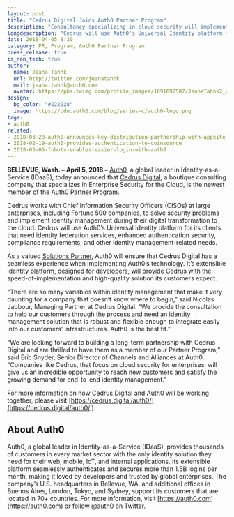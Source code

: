 ```yaml
---
layout: post
title: "Cedrus Digital Joins Auth0 Partner Program"
description: "Consultancy specializing in cloud security will implement Auth0"
longdescription: "Cedrus will use Auth0's Universal Identity platform for its clients that need identity federation services, enhanced authentication security, compliance requirements, and other identity management-related needs."
date: 2018-04-05 8:30
category: PR, Program, Auth0 Partner Program
press_release: true
is_non_tech: true
author:
  name: Jeana Tahnk
  url: http://twitter.com/jeanatahnk
  mail: jeana.tahnk@auth0.com
  avatar: https://pbs.twimg.com/profile_images/1891692507/JeanaTahnk2_crop_400x400.jpg
design:
  bg_color: "#222228"
  image: https://cdn.auth0.com/blog/series-c/auth0-logo.png
tags:
- auth0
related:
- 2018-03-20-auth0-announces-key-distribution-partnership-with-appxite
- 2018-02-19-auth0-provides-authentication-to-coinsource
- 2018-03-05-fubotv-enables-easier-login-with-auth0
---
```


**BELLEVUE, Wash. – April 5, 2018 –** [Auth0](https://auth0.com/), a global leader in Identity-as-a-Service (IDaaS), today announced that [Cedrus Digital](https://cedrus.digital/auth0/), a boutique consulting company that specializes in Enterprise Security for the Cloud, is the newest member of the Auth0 Partner Program.

Cedrus works with Chief Information Security Officers (CISOs) at large enterprises, including Fortune 500 companies, to solve security problems and implement identity management during their digital transformation to the cloud. Cedrus will use Auth0’s Universal Identity platform for its clients that need identity federation services, enhanced authentication security, compliance requirements, and other identity management-related needs.

As a valued [Solutions Partner](https://auth0.com/partners), Auth0 will ensure that Cedrus Digital has a seamless experience when implementing Auth0’s technology. It’s extensible identity platform, designed for developers, will provide Cedrus with the speed-of-implementation and high-quality solution its customers expect.

“There are so many variables within identity management that make it very daunting for a company that doesn’t know where to begin,” said Nicolas Jabbour, Managing Partner at Cedrus Digital. “We provide the consultation to help our customers through the process and need an identity management solution that is robust and flexible enough to integrate easily into our customers’ infrastructures. Auth0 is the best fit.”

“We are looking forward to building a long-term partnership with Cedrus Digital and are thrilled to have them as a member of our Partner Program,” said Eric Snyder, Senior Director of Channels and Alliances at Auth0. “Companies like Cedrus, that focus on cloud security for enterprises, will give us an incredible opportunity to reach new customers and satisfy the growing demand for end-to-end identity management.”


For more information on how Cedrus Digital and Auth0 will be working together, please visit [https://cedrus.digital/auth0/](https://cedrus.digital/auth0/.).

## About Auth0

Auth0, a global leader in Identity-as-a-Service (IDaaS), provides thousands of customers in every market sector with the only identity solution they need for their web, mobile, IoT, and internal applications. Its extensible platform seamlessly authenticates and secures more than 1.5B logins per month, making it loved by developers and trusted by global enterprises. The company’s U.S. headquarters in Bellevue, WA, and additional offices in Buenos Aires, London, Tokyo, and Sydney, support its customers that are located in 70+ countries.
For more information, visit [https://auth0.com](https://auth0.com) or follow [@auth0](https://twitter.com/auth0) on Twitter.
